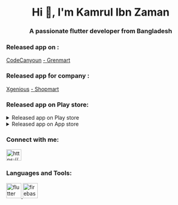 <h1 align="center">Hi 👋, I'm Kamrul Ibn Zaman</h1>
<h3 align="center">A passionate flutter developer from Bangladesh</h3>

<h3 align="left">Released app on :</h3><a href="https://codecanyon.net/item/grenmart-laravel-ecommerce-shop-flutter-app/40188895">CodeCanyoun</a>
<a href="https://codecanyon.net/item/grenmart-laravel-ecommerce-shop-flutter-app/40188895">- Grenmart</a>


<h3 align="left">Released app for company :</h3><a href="https://xgenious.com">Xgenious</a>
<a href="https://i.postimg.cc/T1tXSSGK/i-Phone-12-Pro-3.webp">- Shopmart</a>

<h3 align="left">Released app on Play store:</h3> 
<p align="left">
<details>
  <summary>Released app on Play store</summary>
  <img src="https://i.postimg.cc/sfwKBygk/314627208-1998699590341332-1190079230480457434-n.jpg" height="150" name="image-name">
  <img src="https://i.postimg.cc/8cKbxdYp/image-11.jpg" height="150" name="image-name">
</details>
  
  <details>
  <summary>Released app on App store</summary>
  <img src="https://i.postimg.cc/m2nwwwMV/325412168-511378201059727-7233546358729569567-n.png"  height="150" name="image-name">
</details>

<h3 align="left">Connect with me:</h3>
<p align="left">
<a href="https://fb.com/kamrulibnzaman" target="blank"><img align="center" src="https://raw.githubusercontent.com/rahuldkjain/github-profile-readme-generator/master/src/images/icons/Social/facebook.svg" alt="https://www.facebook.com/kamrulibnzaman" height="30" width="40" /></a>
</p>

<h3 align="left">Languages and Tools:</h3>
<p align="left"> <a href="https://flutter.dev" target="_blank" rel="noreferrer"> <img src="https://www.vectorlogo.zone/logos/flutterio/flutterio-icon.svg" alt="flutter" width="40" height="40"/> </a> <a href="https://firebase.google.com/" target="_blank" rel="noreferrer"> <img src="https://www.vectorlogo.zone/logos/firebase/firebase-icon.svg" alt="firebase" width="40" height="40"/> </a>  </p>

